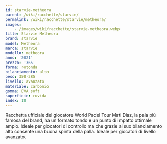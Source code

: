 ```yaml
---
id: starvie-metheora
parent: /wiki/racchette/starvie/
permalink: /wiki/racchette/starvie/metheora/
images:
    - /images/wiki/racchette/starvie-metheora.webp
title: Starvie Metheora
brand: starvie
model: Metheora
marca: starvie
modello: metheora
anno: '2021'
prezzo: '365'
forma: rotonda
bilanciamento: alto
peso: 350-385
livello: avanzato
materiale: carbonio
gomma: EVA soft
superficie: ruvida
index: 18
---
```

Racchetta ufficiale del giocatore World Padel Tour Mati Diaz, la pala più famosa del brand, ha un formato tondo e un punto di impatto ottimale ampio. Ideale per giocatori di controllo ma che grazie al suo bilanciamento alto consente una buona spinta della palla. Ideale per giocatori di livello avanzato.